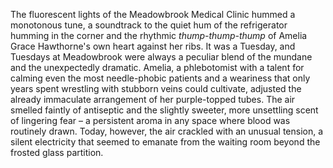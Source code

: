 The fluorescent lights of the Meadowbrook Medical Clinic hummed a monotonous tune, a soundtrack to the quiet hum of the refrigerator humming in the corner and the rhythmic *thump-thump-thump* of Amelia Grace Hawthorne's own heart against her ribs.  It was a Tuesday, and Tuesdays at Meadowbrook were always a peculiar blend of the mundane and the unexpectedly dramatic.  Amelia, a phlebotomist with a talent for calming even the most needle-phobic patients and a weariness that only years spent wrestling with stubborn veins could cultivate, adjusted the already immaculate arrangement of her purple-topped tubes.  The air smelled faintly of antiseptic and the slightly sweeter, more unsettling scent of lingering fear – a persistent aroma in any space where blood was routinely drawn. Today, however, the air crackled with an unusual tension, a silent electricity that seemed to emanate from the waiting room beyond the frosted glass partition.
